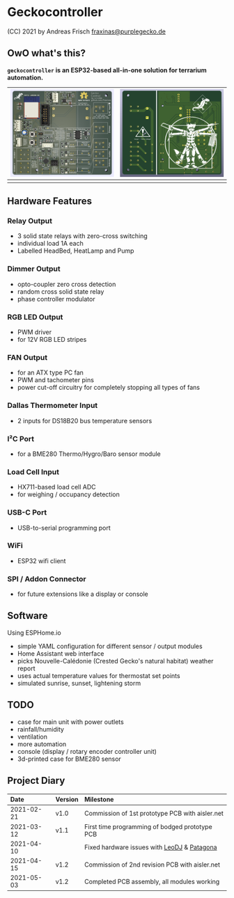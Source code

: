 # Geckocontroller

(CC) 2021 by Andreas Frisch <fraxinas@purplegecko.de>

## OwO what's this?
**`geckocontroller` is an ESP32-based all-in-one solution for terrarium automation.**

| ![](hardware/Geckocontroller-PCB-front.png) | ![](hardware/Geckocontroller-PCB-back.png) |
| :------------------------------------------ | :----------------------------------------- |
| []()                                        | []()                                       |

## Hardware Features
### Relay Output
* 3 solid state relays with zero-cross switching
* individual load 1A each
* Labelled HeadBed, HeatLamp and Pump

### Dimmer Output
* opto-coupler zero cross detection
* random cross solid state relay
* phase controller modulator

### RGB LED Output
* PWM driver
* for 12V RGB LED stripes

### FAN Output
* for an ATX type PC fan
* PWM and tachometer pins
* power cut-off circuitry for completely stopping all types of fans

### Dallas Thermometer Input
* 2 inputs for DS18B20 bus temperature sensors

### I²C Port
* for a BME280 Thermo/Hygro/Baro sensor module

### Load Cell Input
* HX711-based load cell ADC
* for weighing / occupancy detection

### USB-C Port
* USB-to-serial programming port

### WiFi
* ESP32 wifi client

### SPI / Addon Connector
* for future extensions like a display or console

## Software
Using ESPHome.io
* simple YAML configuration for different sensor / output modules
* Home Assistant web interface
* picks Nouvelle-Calédonie (Crested Gecko's natural habitat) weather report
* uses actual temperature values for thermostat set points
* simulated sunrise, sunset, lightening storm

## TODO
* case for main unit with power outlets
* rainfall/humidity
* ventilation
* more automation
* console (display / rotary encoder controller unit)
* 3d-printed case for BME280 sensor

## Project Diary
| Date       | Version | Milestone                                       |
| :--------- | :------ | :---------------------------------------------- |
| 2021-02-21 | v1.0    | Commission of 1st prototype PCB with aisler.net |
| 2021-03-12 | v1.1    | First time programming of bodged prototype PCB  |
| 2021-04-10 |         | Fixed hardware issues with [LeoDJ](https://github.com/LeoDJ) & [Patagona](https://github.com/patagonaa) |
| 2021-04-15 | v1.2    | Commission of 2nd revision PCB with aisler.net  |
| 2021-05-03 | v1.2    | Completed PCB assembly, all modules working     |

